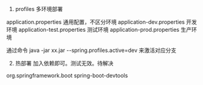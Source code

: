 1. profiles 多环境部署

application.properties	通用配置，不区分环境
application-dev.properties	开发环境
application-test.properties	测试环境
application-prod.properties	生产环境

通过命令 java -jar xx.jar --spring.profiles.active=dev 来激活对应分支

2. 热部署
加入依赖即可。测试无效。待解决

<dependency>
    <groupId>org.springframework.boot</groupId>
    <artifactId>spring-boot-devtools</artifactId>
</dependency>